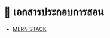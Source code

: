 # 📖 เอกสารประกอบการสอน
- [MERN STACK](https://mega.nz/file/bXQUQIaR#3FrfB2Xnp8v3vE3ZQefNxtirk7S9xIANpr3RkR9syns)
